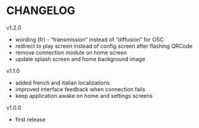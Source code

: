 # CHANGELOG

v1.2.0

- wording (fr) - “transmission” instead of “diffusion” for OSC
- redirect to play screen instead of config screen after flashing QRCode 
- remove connection module on home screen
- update splash screen and home background image

v1.1.0

- added french and italian localizations
- improved interface feedback when connection fails
- keep application awake on home and settings screens

v1.0.0

- first release
